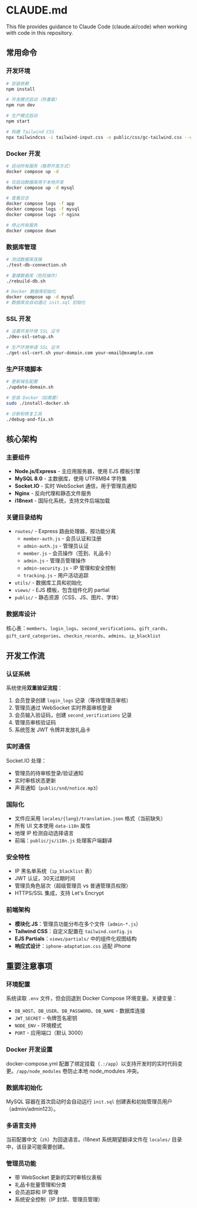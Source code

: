 # CLAUDE.md

This file provides guidance to Claude Code (claude.ai/code) when working with code in this repository.

## 常用命令

### 开发环境
```bash
# 安装依赖
npm install

# 开发模式启动（热重载）
npm run dev

# 生产模式启动
npm start

# 构建 Tailwind CSS
npx tailwindcss -i tailwind-input.css -o public/css/gc-tailwind.css --watch
```

### Docker 开发
```bash
# 启动所有服务（推荐开发方式）
docker compose up -d

# 仅启动数据库用于本地开发
docker compose up -d mysql

# 查看日志
docker compose logs -f app
docker compose logs -f mysql  
docker compose logs -f nginx

# 停止所有服务
docker compose down
```

### 数据库管理
```bash
# 测试数据库连接
./test-db-connection.sh

# 重建数据库（危险操作）
./rebuild-db.sh

# Docker 数据库初始化
docker compose up -d mysql
# 数据库会自动通过 init.sql 初始化
```

### SSL 开发
```bash
# 设置开发环境 SSL 证书
./dev-ssl-setup.sh

# 生产环境申请 SSL 证书
./get-ssl-cert.sh your-domain.com your-email@example.com
```

### 生产环境脚本
```bash
# 更新域名配置
./update-domain.sh

# 安装 Docker（如需要）
sudo ./install-docker.sh

# 诊断和修复工具
./debug-and-fix.sh
```

## 核心架构

### 主要组件
- **Node.js/Express** - 主应用服务器，使用 EJS 模板引擎
- **MySQL 8.0** - 主数据库，使用 UTF8MB4 字符集
- **Socket.IO** - 实时 WebSocket 通信，用于管理员通知
- **Nginx** - 反向代理和静态文件服务
- **i18next** - 国际化系统，支持文件后端加载

### 关键目录结构
- `routes/` - Express 路由处理器，按功能分离
  - `member-auth.js` - 会员认证和注册
  - `admin-auth.js` - 管理员认证
  - `member.js` - 会员操作（签到、礼品卡）
  - `admin.js` - 管理员管理操作
  - `admin-security.js` - IP 管理和安全控制
  - `tracking.js` - 用户活动追踪
- `utils/` - 数据库工具和初始化
- `views/` - EJS 模板，包含组件化的 partial
- `public/` - 静态资源（CSS、JS、图片、字体）

### 数据库设计
核心表：`members`、`login_logs`、`second_verifications`、`gift_cards`、`gift_card_categories`、`checkin_records`、`admins`、`ip_blacklist`

## 开发工作流

### 认证系统
系统使用**双重验证流程**：
1. 会员登录创建 `login_logs` 记录（等待管理员审核）
2. 管理员通过 WebSocket 实时界面审核登录
3. 会员输入验证码，创建 `second_verifications` 记录
4. 管理员审核验证码
5. 系统签发 JWT 令牌并发放礼品卡

### 实时通信
Socket.IO 处理：
- 管理员的待审核登录/验证通知
- 实时审核状态更新
- 声音通知（`public/snd/notice.mp3`）

### 国际化
- 文件应采用 `locales/{lang}/translation.json` 格式（当前缺失）
- 所有 UI 文本使用 `data-i18n` 属性
- 地理 IP 检测自动选择语言
- 前端：`public/js/i18n.js` 处理客户端翻译

### 安全特性
- IP 黑名单系统（`ip_blacklist` 表）
- JWT 认证，30天过期时间
- 管理员角色层次（超级管理员 vs 普通管理员权限）
- HTTPS/SSL 集成，支持 Let's Encrypt

### 前端架构
- **模块化 JS**：管理员功能分布在多个文件（`admin-*.js`）
- **Tailwind CSS**：自定义配置在 `tailwind.config.js`
- **EJS Partials**：`views/partials/` 中的组件化视图结构
- **响应式设计**：`iphone-adaptation.css` 适配 iPhone

## 重要注意事项

### 环境配置
系统读取 `.env` 文件，但会回退到 Docker Compose 环境变量。关键变量：
- `DB_HOST`、`DB_USER`、`DB_PASSWORD`、`DB_NAME` - 数据库连接
- `JWT_SECRET` - 令牌签名密钥
- `NODE_ENV` - 环境模式
- `PORT` - 应用端口（默认 3000）

### Docker 开发设置
docker-compose.yml 配置了绑定挂载（`.:/app`）以支持开发时的实时代码变更。`/app/node_modules` 卷防止本地 node_modules 冲突。

### 数据库初始化
MySQL 容器在首次启动时会自动运行 `init.sql` 创建表和初始管理员用户（admin/admin123）。

### 多语言支持
当前配置中文（`zh`）为回退语言。i18next 系统期望翻译文件在 `locales/` 目录中，该目录可能需要创建。

### 管理员功能
- 带 WebSocket 更新的实时审核仪表板
- 礼品卡批量管理和分类
- 会员追踪和 IP 管理
- 系统安全控制（IP 封禁、管理员管理）